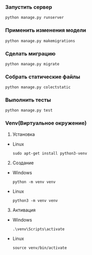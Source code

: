 ### Запустить сервер
`python manage.py runserver`

### Применить изменения модели
`python manage.py makemigrations`

### Сделать миграцию
`python manage.py migrate`

### Собрать статические файлы
`python manage.py colectstatic`

### Выполнить тесты
`python manage.py test`

### Venv(Виртуальное окружение)
1. Установка
  - Linux
  
    `sudo apt-get install python3-venv`
    
2. Создание
  - Windows
  
    `python -m venv venv`
  - Linux
  
    `python3 -m venv venv`

3. Активация
  - Windows
  
    `.\venv\Scripts\activate`
  - Linux
  
    `source venv/bin/activate`
